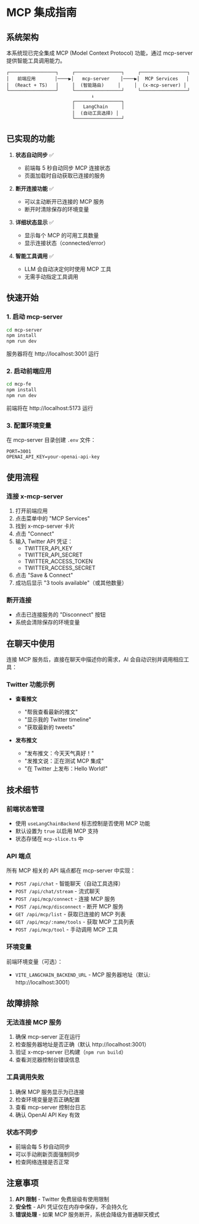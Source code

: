 # MCP 集成指南

## 系统架构

本系统现已完全集成 MCP (Model Context Protocol) 功能，通过 mcp-server 提供智能工具调用能力。

```
┌─────────────────┐     ┌─────────────────┐     ┌─────────────────┐
│   前端应用       │────▶│   mcp-server    │────▶│  MCP Services   │
│  (React + TS)   │     │  (智能路由)     │     │  (x-mcp-server) │
└─────────────────┘     └─────────────────┘     └─────────────────┘
                               ↓
                        ┌─────────────────┐
                        │   LangChain     │
                        │  (自动工具选择) │
                        └─────────────────┘
```

## 已实现的功能

1. **状态自动同步** ✅
   - 前端每 5 秒自动同步 MCP 连接状态
   - 页面加载时自动获取已连接的服务

2. **断开连接功能** ✅
   - 可以主动断开已连接的 MCP 服务
   - 断开时清除保存的环境变量

3. **详细状态显示** ✅
   - 显示每个 MCP 的可用工具数量
   - 显示连接状态（connected/error）

4. **智能工具调用** ✅
   - LLM 会自动决定何时使用 MCP 工具
   - 无需手动指定工具调用

## 快速开始

### 1. 启动 mcp-server

```bash
cd mcp-server
npm install
npm run dev
```

服务器将在 http://localhost:3001 运行

### 2. 启动前端应用

```bash
cd mcp-fe
npm install
npm run dev
```

前端将在 http://localhost:5173 运行

### 3. 配置环境变量

在 mcp-server 目录创建 `.env` 文件：

```env
PORT=3001
OPENAI_API_KEY=your-openai-api-key
```

## 使用流程

### 连接 x-mcp-server

1. 打开前端应用
2. 点击菜单中的 "MCP Services"
3. 找到 x-mcp-server 卡片
4. 点击 "Connect"
5. 输入 Twitter API 凭证：
   - TWITTER_API_KEY
   - TWITTER_API_SECRET
   - TWITTER_ACCESS_TOKEN
   - TWITTER_ACCESS_SECRET
6. 点击 "Save & Connect"
7. 成功后显示 "3 tools available"（或其他数量）

### 断开连接

- 点击已连接服务的 "Disconnect" 按钮
- 系统会清除保存的环境变量

## 在聊天中使用

连接 MCP 服务后，直接在聊天中描述你的需求，AI 会自动识别并调用相应工具：

### Twitter 功能示例

- **查看推文**
  - "帮我查看最新的推文"
  - "显示我的 Twitter timeline"
  - "获取最新的 tweets"

- **发布推文**
  - "发布推文：今天天气真好！"
  - "发推文说：正在测试 MCP 集成"
  - "在 Twitter 上发布：Hello World!"

## 技术细节

### 前端状态管理

- 使用 `useLangChainBackend` 标志控制是否使用 MCP 功能
- 默认设置为 `true` 以启用 MCP 支持
- 状态存储在 `mcp-slice.ts` 中

### API 端点

所有 MCP 相关的 API 端点都在 mcp-server 中实现：

- `POST /api/chat` - 智能聊天（自动工具选择）
- `POST /api/chat/stream` - 流式聊天
- `POST /api/mcp/connect` - 连接 MCP 服务
- `POST /api/mcp/disconnect` - 断开 MCP 服务
- `GET /api/mcp/list` - 获取已连接的 MCP 列表
- `GET /api/mcp/:name/tools` - 获取 MCP 工具列表
- `POST /api/mcp/tool` - 手动调用 MCP 工具

### 环境变量

前端环境变量（可选）：
- `VITE_LANGCHAIN_BACKEND_URL` - MCP 服务器地址（默认: http://localhost:3001）

## 故障排除

### 无法连接 MCP 服务

1. 确保 mcp-server 正在运行
2. 检查服务器地址是否正确（默认 http://localhost:3001）
3. 验证 x-mcp-server 已构建（`npm run build`）
4. 查看浏览器控制台错误信息

### 工具调用失败

1. 确保 MCP 服务显示为已连接
2. 检查环境变量是否正确配置
3. 查看 mcp-server 控制台日志
4. 确认 OpenAI API Key 有效

### 状态不同步

- 前端会每 5 秒自动同步
- 可以手动刷新页面强制同步
- 检查网络连接是否正常

## 注意事项

1. **API 限制** - Twitter 免费层级有使用限制
2. **安全性** - API 凭证仅在内存中保存，不会持久化
3. **错误处理** - 如果 MCP 服务断开，系统会降级为普通聊天模式 